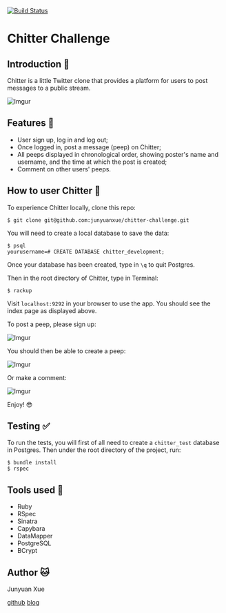 [![Build Status](https://travis-ci.org/makersacademy/chitter-challenge.svg?branch=master)](https://travis-ci.org/makersacademy/chitter-challenge)

Chitter Challenge
=================


Introduction :hatched_chick:
------------
Chitter is a little Twitter clone that provides a platform for users to post messages to a public stream.

![Imgur](http://i.imgur.com/JWgRBnG.png)

Features :star2:
-------
* User sign up, log in and log out;
* Once logged in, post a message (peep) on Chitter;
* All peeps displayed in chronological order, showing poster's name and username, and the time at which the post is created;
* Comment on other users' peeps.

How to user Chitter :page_with_curl:
------------------
To experience Chitter locally, clone this repo:
```
$ git clone git@github.com:junyuanxue/chitter-challenge.git
```
You will need to create a local database to save the data:
```
$ psql
yourusername=# CREATE DATABASE chitter_development;
```
Once your database has been created, type in `\q` to quit Postgres.

Then in the root directory of Chitter, type in Terminal:
```
$ rackup
```
Visit `localhost:9292` in your browser to use the app. You should see the index page as displayed above.

To post a peep, please sign up:

![Imgur](http://i.imgur.com/tjBqydz.png)

You should then be able to create a peep:

![Imgur](http://i.imgur.com/LVwdzPo.png)

Or make a comment:

![Imgur](http://i.imgur.com/CAvJdNn.png)

Enjoy! :sunglasses:

Testing :white_check_mark:
-------
To run the tests, you will first of all need to create a `chitter_test` database in Postgres. Then under the root directory of the project, run:
```
$ bundle install
$ rspec
```

Tools used :wrench:
-----------
* Ruby
* RSpec
* Sinatra
* Capybara
* DataMapper
* PostgreSQL
* BCrypt

Author :cat:
----------------------
Junyuan Xue

[github](https://github.com/junyuanxue)  [blog](https://spinningcodes.wordpress.com/)
